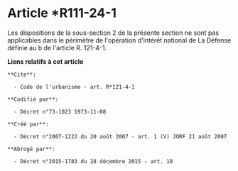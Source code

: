 # Article *R111-24-1

Les dispositions de la sous-section 2 de la présente section ne sont pas applicables dans le périmètre de l'opération
d'intérêt national de La Défense définie au b de l'article R. 121-4-1.

**Liens relatifs à cet article**

	**Cite**:

	  - Code de l'urbanisme - art. R*121-4-1

	**Codifié par**:

	  - Décret n°73-1023 1973-11-08

	**Créé par**:

	  - Décret n°2007-1222 du 20 août 2007 - art. 1 (V) JORF 21 août 2007

	**Abrogé par**:

	  - Décret n°2015-1783 du 28 décembre 2015 - art. 10
